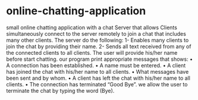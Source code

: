 # online-chatting-application
small online chatting application with a chat Server that allows Clients simultaneously connect to the server remotely to join a chat that
includes many other clients.
The server do the following:
1- Enables many clients to join the chat by providing their name.
2- Sends all text received from any of the connected clients to all clients.
The user will provide his/her name before start chatting.
our program print appropriate messages that shows:
• A connection has been established.
• A name must be entered.
• A client has joined the chat with his/her name to all clients.
• What messages have been sent and by whom.
• A client has left the chat with his/her name to all clients.
• The connection has terminated “Good Bye”.
we allow the user to terminate the chat by typing the word (Bye).
